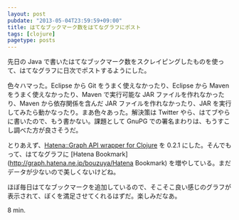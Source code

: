 ```yaml
---
layout: post
pubdate: "2013-05-04T23:59:59+09:00"
title: はてなブックマーク数をはてなグラフにポスト
tags: [clojure]
pagetype: posts
---
```

先日の Java で書いたはてなブックマーク数をスクレイピングしたものを使って、はてなグラフに日次でポストするようにした。

色々ハマった。Eclipse から Git をうまく使えなかったり、Eclipse から Maven をうまく使えなかったり、Maven で実行可能な JAR ファイルを作れなかったり、Maven から依存関係を含んだ JAR ファイルを作れなかったり、JAR を実行してみたら動かなったり。まあ色々あった。解決策は Twitter やら、はてブやらに書いたので、もう書かない。課題として GnuPG での署名まわりは、もうすこし調べた方が良さそうだ。

とりあえず、[Hatena::Graph API wrapper for Clojure](https://clojars.org/org.clojars.bouzuya/hatena.graph) を 0.2.1 にした。そんでもって、はてなグラフに [Hatena Bookmark](http://graph.hatena.ne.jp/bouzuya/Hatena Bookmark) を増やしている。まだデータが少ないので美しくないけどね。

ほぼ毎日はてなブックマークを追加しているので、そこそこ良い感じのグラフが表示されて、ぼくを満足させてくれるはずだ。楽しみだなあ。

8 min.

